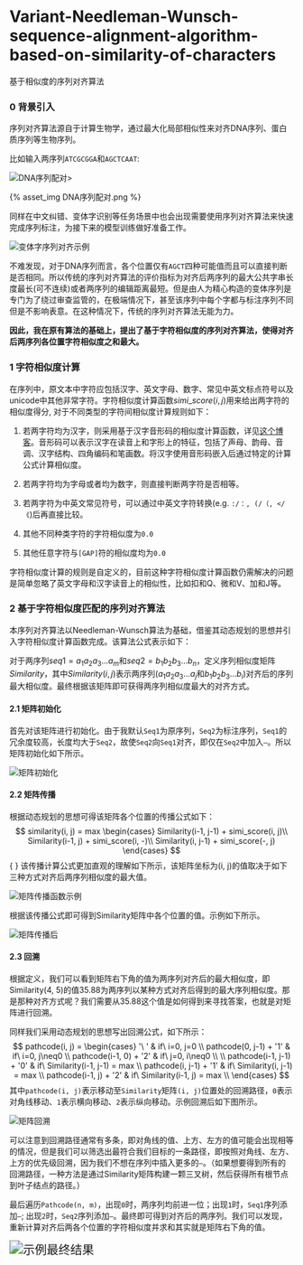 # Variant-Needleman-Wunsch-sequence-alignment-algorithm-based-on-similarity-of-characters
基于相似度的序列对齐算法

### 0 背景引入

序列对齐算法源自于计算生物学，通过最大化局部相似性来对齐DNA序列、蛋白质序列等生物序列。

比如输入两序列`ATCGCGGA`和`AGCTCAAT`:

<img src="sequence-alignment-algorithm-based-on-similarity-of-characters/DNA序列配对.png" alt="DNA序列配对"  />>

<div style="width:100%;margin:auto">{% asset_img DNA序列配对.png %}</div>

同样在中文纠错、变体字识别等任务场景中也会出现需要使用序列对齐算法来快速完成序列标注，为接下来的模型训练做好准备工作。

![变体字序列对齐示例](sequence-alignment-algorithm-based-on-similarity-of-characters/变体字序列对齐示例.png)

不难发现，对于DNA序列而言，各个位置仅有`AGCT`四种可能值而且可以直接判断是否相同。所以传统的序列对齐算法的评价指标为对齐后两序列的最大公共字串长度最长(可不连续)或者两序列的编辑距离最短。但是由人为精心构造的变体序列是专门为了绕过审查监管的，在极端情况下，甚至该序列中每个字都与标注序列不同但是不影响表意。在这种情况下，传统的序列对齐算法无能为力。

**因此，我在原有算法的基础上，提出了基于字符相似度的序列对齐算法，使得对齐后两序列各位置字符相似度之和最大。**



### 1 字符相似度计算

在序列中，原文本中字符应包括汉字、英文字母、数字、常见中英文标点符号以及unicode中其他非常字符。字符相似度计算函数$simi\_score(i, j)$用来给出两字符的相似度得分, 对于不同类型的字符间相似度计算规则如下：

1. 若两字符均为汉字，则采用基于汉字音形码的相似度计算函数，详见[这个博客](https://blog.csdn.net/chndata/article/details/41114771)。音形码可以表示汉字在读音上和字形上的特征，包括了声母、韵母、音调、汉字结构、四角编码和笔画数。将汉字使用音形码嵌入后通过特定的计算公式计算相似度。
2. 若两字符均为字母或者均为数字，则直接判断两字符是否相等。
3. 若两字符为中英文常见符号，可以通过中英文字符转换(e.g. `:/：, (/（, </《`)后再直接比较。
4. 其他不同种类字符的字符相似度为`0.0`

5. 其他任意字符与`[GAP]`符的相似度均为`0.0`

字符相似度计算的规则是自定义的，目前这种字符相似度计算函数仍需解决的问题是简单忽略了英文字母和汉字读音上的相似性，比如扣和Q、微和V、加和J等。



### 2 基于字符相似度匹配的序列对齐算法

本序列对齐算法以Needleman-Wunsch算法为基础，借鉴其动态规划的思想并引入字符相似度计算函数完成。该算法公式表示如下：

对于两序列$seq1= a_1a_2a_3...a_m$和$seq2=b_1b_2b_3...b_n$，定义序列相似度矩阵$Similarity$，其中$Similarity(i,j)$表示两序列($a_1a_2a_3...a_j$和$b_1b_2b_3...b_i$)对齐后的序列最大相似度。最终根据该矩阵即可获得两序列相似度最大的对齐方式。

#### 2.1 矩阵初始化

首先对该矩阵进行初始化。由于我默认`Seq1`为原序列，`Seq2`为标注序列，`Seq1`的冗余度较高，长度均大于`Seq2`，故使`Seq2`向`Seq1`对齐，即仅在`Seq2`中加入`—`。所以矩阵初始化如下所示。

![矩阵初始化](sequence-alignment-algorithm-based-on-similarity-of-characters/矩阵初始化.png)

#### 2.2 矩阵传播

根据动态规划的思想可得该矩阵各个位置的传播公式如下：
$$
similarity(i, j) = 
max \begin{cases}
Similarity(i-1, j-1) + simi_score(i, j)\\
Similarity(i-1, j) + simi_score(i, -)\\
Similarity(i, j-1) + simi_score(-, j)
\end{cases}
$$ { }
该传播计算公式更加直观的理解如下所示，该矩阵坐标为(i, j)的值取决于如下三种方式对齐后两序列相似度的最大值。

![矩阵传播函数示例](sequence-alignment-algorithm-based-on-similarity-of-characters/矩阵传播函数示例.png)

根据该传播公式即可得到Similarity矩阵中各个位置的值。示例如下所示。

![矩阵传播后](sequence-alignment-algorithm-based-on-similarity-of-characters/矩阵传播后.png)

#### 2.3 回溯

根据定义，我们可以看到矩阵右下角的值为两序列对齐后的最大相似度，即Similarity(4, 5)的值35.88为两序列以某种方式对齐后得到的最大序列相似度。那是那种对齐方式呢？我们需要从35.88这个值是如何得到来寻找答案，也就是对矩阵进行回溯。

同样我们采用动态规划的思想写出回溯公式，如下所示：
$$
pathcode(i, j) = 
\begin{cases}
'\ ' & if\ i=0, j=0 \\
pathcode(0, j-1) + '1' & if\ i=0, j\neq0 \\
pathcode(i-1, 0) + '2' & if\ j=0, i\neq0 \\
\\
pathcode(i-1, j-1) + '0' & if\ Similarity(i-1, j-1) = max \\
pathcode(i, j-1) + '1' & if\ Similarity(i, j-1) = max \\
pathcode(i-1, j) + '2' & if\ Similarity(i-1, j) = max \\
\end{cases}
$$
其中`pathcode(i, j)`表示移动至`Similarity`矩阵`(i, j)`位置处的回溯路径，`0`表示对角线移动、`1`表示横向移动、`2`表示纵向移动。示例回溯后如下图所示。

![矩阵回溯](sequence-alignment-algorithm-based-on-similarity-of-characters/矩阵回溯.png)

可以注意到回溯路径通常有多条，即对角线的值、上方、左方的值可能会出现相等的情况，但是我们可以筛选出最符合我们目标的一条路径，即按照对角线、左方、上方的优先级回溯，因为我们不想在序列中插入更多的`—`。（如果想要得到所有的回溯路径，一种方法是通过Similarity矩阵构建一颗三叉树，然后获得所有根节点到叶子结点的路径。）

最后遍历`Pathcode(n, m)`，出现`0`时，两序列均前进一位；出现`1`时，`Seq1`序列添加`—`; 出现`2`时，`Seq2`序列添加`—`。最终即可得到对齐后的两序列。我们可以发现，重新计算对齐后两各个位置的字符相似度并求和其实就是矩阵右下角的值。

<img src="sequence-alignment-algorithm-based-on-similarity-of-characters/示例最终结果.png" alt="示例最终结果" style="zoom:150%;" />


